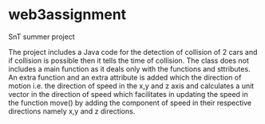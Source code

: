# web3assignment
SnT summer project

The project includes a Java code for the detection of collision of 2 cars and if collision is possible then it tells the time of collision. The class does not includes a main function as it deals only with the functions and sttributes. An extra function and an extra attribute is added which the direction of motion i.e. the direction of speed in the x,y and z axis and calculates a unit vector in the direction of speed which facilitates in updating the speed in the function move() by adding the component of  speed in their respective directions namely x,y and z directions. 
